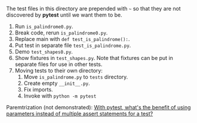 The test files in this directory are prepended with `~` so that they are not discovered by **pytest** until we want them to be.

1. Run `is_palindrome0.py`.
2. Break code, rerun `is_palindrome0.py`.
3. Replace main with `def test_is_palindrome():`.
4. Put test in separate file `test_is_palindrome.py`.
5. Demo `test_shapes0.py`.
6. Show fixtures in `test_shapes.py`. Note that fixtures can be put in separate files for use in other tests.
7. Moving tests to their own directory:
    1. Move `is_palindrome.py` to `tests` directory.
    2. Create empty `__init__.py`.
    3. Fix imports.
    4. Invoke with `python -m pytest`

Paremtrization (not demonstrated): [With pytest, what's the benefit of using parameters instead of multiple assert statements for a test?](https://stackoverflow.com/questions/66481583/with-pytest-whats-the-benefit-of-using-parameters-instead-of-multiple-assert-s)
